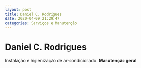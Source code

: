 ```yaml
---
layout: post
title: Daniel C. Rodrigues
date: 2020-04-09 21:29:47 
categories: Serviços e Manutenção
---
```


# Daniel C. Rodrigues

Instalação e higienização de ar-condicionado. 
**Manutenção geral**
